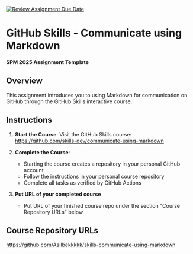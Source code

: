 [![Review Assignment Due Date](https://classroom.github.com/assets/deadline-readme-button-22041afd0340ce965d47ae6ef1cefeee28c7c493a6346c4f15d667ab976d596c.svg)](https://classroom.github.com/a/Ug-tQJw-)
# GitHub Skills - Communicate using Markdown

**SPM 2025 Assignment Template**

## Overview
This assignment introduces you to using Markdown for communication on GitHub through the GitHub Skills interactive course.

## Instructions

1. **Start the Course**: Visit the GitHub Skills course:
   https://github.com/skills-dev/communicate-using-markdown

2. **Complete the Course**: 
   - Starting the course creates a repository in your personal GitHub account
   - Follow the instructions in your personal course repository
   - Complete all tasks as verified by GitHub Actions

3. **Put URL of your completed course**
   - Put URL of your finished course repo under the section "Course Repository URLs" below

## Course Repository URLs
https://github.com/Asilbekkkkk/skills-communicate-using-markdown

<!-- This section will be automatically updated by CI when students complete the course -->
